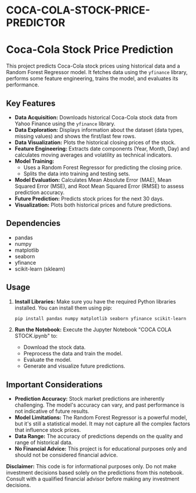 # COCA-COLA-STOCK-PRICE-PREDICTOR
# Coca-Cola Stock Price Prediction

This project predicts Coca-Cola stock prices using historical data and a Random Forest Regressor model. It fetches data using the `yfinance` library, performs some feature engineering, trains the model, and evaluates its performance.

##   Key Features

* **Data Acquisition:** Downloads historical Coca-Cola stock data from Yahoo Finance using the `yfinance` library.
* **Data Exploration:** Displays information about the dataset (data types, missing values) and shows the first/last few rows.
* **Data Visualization:** Plots the historical closing prices of the stock.
* **Feature Engineering:** Extracts date components (Year, Month, Day) and calculates moving averages and volatility as technical indicators.
* **Model Training:**
    * Uses a Random Forest Regressor for predicting the closing price.
    * Splits the data into training and testing sets.
* **Model Evaluation:** Calculates Mean Absolute Error (MAE), Mean Squared Error (MSE), and Root Mean Squared Error (RMSE) to assess prediction accuracy.
* **Future Prediction:** Predicts stock prices for the next 30 days.
* **Visualization:** Plots both historical prices and future predictions.

##   Dependencies

* pandas
* numpy
* matplotlib
* seaborn
* yfinance
* scikit-learn (sklearn)

##   Usage

1.  **Install Libraries:** Make sure you have the required Python libraries installed. You can install them using pip:

    ```bash
    pip install pandas numpy matplotlib seaborn yfinance scikit-learn
    ```

2.  **Run the Notebook:** Execute the Jupyter Notebook "COCA COLA STOCK.ipynb" to:

    * Download the stock data.
    * Preprocess the data and train the model.
    * Evaluate the model.
    * Generate and visualize future predictions.

##   Important Considerations

* **Prediction Accuracy:** Stock market predictions are inherently challenging. The model's accuracy can vary, and past performance is not indicative of future results.
* **Model Limitations:** The Random Forest Regressor is a powerful model, but it's still a statistical model. It may not capture all the complex factors that influence stock prices.
* **Data Range:** The accuracy of predictions depends on the quality and range of historical data.
* **No Financial Advice:** This project is for educational purposes only and should not be considered financial advice.

**Disclaimer:** This code is for informational purposes only. Do not make investment decisions based solely on the predictions from this notebook. Consult with a qualified financial advisor before making any investment decisions.
